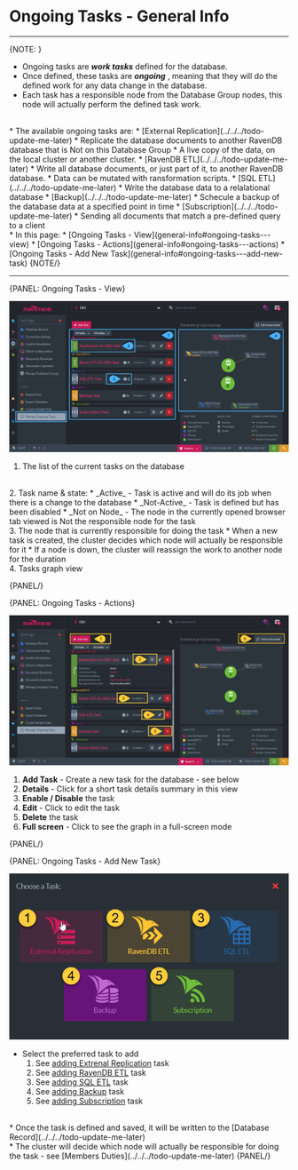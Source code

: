 ﻿# Ongoing Tasks - General Info
---

{NOTE: }

* Ongoing tasks are ***work tasks*** defined for the database.  
* Once defined, these tasks are ***ongoing*** , meaning that they will do the defined work for any data change in the database.  
* Each task has a responsible node from the Database Group nodes, this node will actually perform the defined task work.  
<br/>
* The available ongoing tasks are:  
  * [External Replication](../../../todo-update-me-later)  
      * Replicate the database documents to another RavenDB database that is Not on this Database Group  
      * A live copy of the data, on the local cluster or another cluster.  
  * [RavenDB ETL](../../../todo-update-me-later)  
      * Write all database documents, or just part of it, to another RavenDB database.  
      * Data can be mutated with ransformation scripts.  
  * [SQL ETL](../../../todo-update-me-later)  
      * Write the database data to a relalational database  
  * [Backup](../../../todo-update-me-later)  
      * Schecule a backup of the database data at a specified point in time  
  * [Subscription](../../../todo-update-me-later)  
      * Sending all documents that match a pre-defined query to a client  
<br/>
* In this page:  
  * [Ongoing Tasks - View](general-info#ongoing-tasks---view)  
  * [Ongoing Tasks - Actions](general-info#ongoing-tasks---actions)  
  * [Ongoing Tasks - Add New Task](general-info#ongoing-tasks---add-new-task)  
{NOTE/}

---

{PANEL: Ongoing Tasks - View}

![Figure 1. Ongoing Tasks View](images/ongoing-tasks-general-1.png "Ongoing Tasks List for databases DB1")

1. The list of the current tasks on the database  
<br/>
2. Task name & state:  
   * _Active_ - Task is active and will do its job when there is a change to the database  
   * _Not-Active_ - Task is defined but has been disabled  
   * _Not on Node_ - The node in the currently opened browser tab viewed is Not the responsible node for the task  
<br/>
3. The node that is currently responsible for doing the task  
  * When a new task is created, the cluster decides which node will actually be responsible for it  
  * If a node is down, the cluster will reassign the work to another node for the duration  
<br/>
4. Tasks graph view  

{PANEL/}

{PANEL: Ongoing Tasks - Actions}

![Figure 2. Ongoing Tasks Actions](images/ongoing-tasks-general-2.png "Ongoing Tasks - Actions")

1. **Add Task** - Create a new task for the database - see below  
2. **Details** - Click for a short task details summary in this view  
3. **Enable / Disable** the task  
4. **Edit** - Click to edit the task  
5. **Delete** the task  
6. **Full screen** - Click to see the graph in a full-screen mode  

{PANEL/}

{PANEL: Ongoing Tasks - Add New Task}

![Figure 3. Ongoing Tasks New Task](images/ongoing-tasks-general-3.png "Add Ongoing Task")

* Select the preferred task to add  
  1. See [adding Extrenal Replication](../../../todo-update-me-later) task  
  2. See [adding RavenDB ETL](../../../todo-update-me-later) task  
  3. See [adding SQL ETL](../../../todo-update-me-later) task  
  4. See [adding Backup](../../../todo-update-me-later) task  
  5. See [adding Subscription](../../../todo-update-me-later) task  
<br/>
* Once the task is defined and saved, it will be written to the [Database Record](../../../todo-update-me-later)  
<br/>
* The cluster will decide which node will actually be responsible for doing the task - see [Members Duties](../../../todo-update-me-later)  
{PANEL/}
